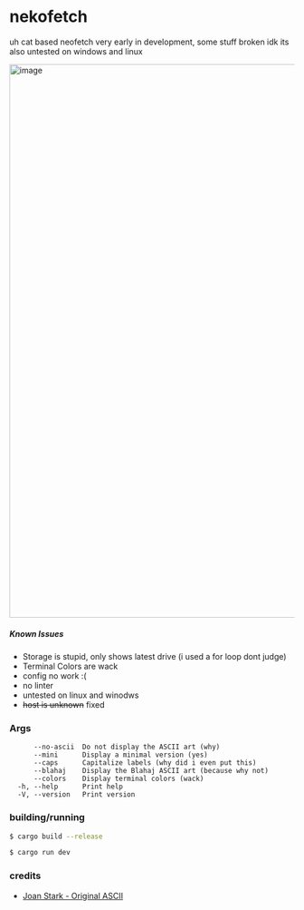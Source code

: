 # nekofetch

uh cat based neofetch very early in development, some stuff broken idk its also untested on windows and linux

<img width="976" alt="image" src="https://github.com/user-attachments/assets/9569b9b8-d849-4846-8825-518f8bc17a2f">


##### Known Issues
- Storage is stupid, only shows latest drive (i used a for loop dont judge)
- Terminal Colors are wack
- config no work :(
- no linter
- untested on linux and winodws 
- ~~host is unknown~~ fixed

### Args
```
      --no-ascii  Do not display the ASCII art (why)
      --mini      Display a minimal version (yes)
      --caps      Capitalize labels (why did i even put this)
      --blahaj    Display the Blahaj ASCII art (because why not)
      --colors    Display terminal colors (wack)
  -h, --help      Print help
  -V, --version   Print version 
```

### building/running
```bash
$ cargo build --release
```
```bash
$ cargo run dev
```

### credits
- [Joan Stark - Original ASCII](https://en.wikipedia.org/wiki/Joan_Stark)
